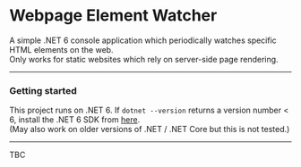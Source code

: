 # Webpage Element Watcher

A simple .NET 6 console application which periodically watches specific HTML elements on the web.  
Only works for static websites which rely on server-side page rendering.

---
### Getting started  

This project runs on .NET 6. If `dotnet --version` returns a version number < 6, install the .NET 6 SDK from [here](https://dotnet.microsoft.com/en-us/download).  
(May also work on older versions of .NET / .NET Core but this is not tested.)  

---
TBC
